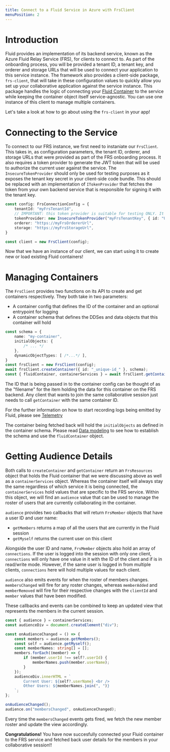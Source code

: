 ```yaml
---
title: Connect to a Fluid Service in Azure with FrsClient
menuPosition: 2
---
```


# Introduction

Fluid provides an implementation of its backend service, known as the Azure Fluid Relay Service (FRS), for clients to connect to. As part of the onboarding process, you will be provided a tenant ID, a tenant key, and orderer and storage URLs that will be used to connect your application to this service instance. The framework also provides a client-side package, `frs-client`, that will take in these configuration values to quickly allow you set up your collaborative application against the service instance. This package handles the logic of connecting your [Fluid Container](../build/containers.md) to the service while keeping the container object itself service-agnostic. You can use one instance of this client to manage multiple containers. 

Let's take a look at how to go about using the `frs-client` in your app!

# Connecting to the Service

To connect to our FRS instance, we first need to instaniate our `FrsClient`. This takes in, as configuration parameters, the tenant ID, orderer, and storage URLs that were provided as part of the FRS onboarding process. It also requires a token provider to generate the JWT token that will be used to authorize the current user against the service. The `InsecureTokenProvider` should only be used for testing purposes as it exposes the tenant key secret in your client-side code bundle. This should be replaced with an implementation of `ITokenProvider` that fetches the token from your own backend service that is responsible for signing it with the tenant key. 

```typescript
const config: FrsConnectionConfig = {
    tenantId: "myFrsTenantId",
    // IMPORTANT: this token provider is suitable for testing ONLY. It is NOT secure.
    tokenProvider: new InsecureTokenProvider("myFrsTenantKey", { id: "UserId", name: "Test User" }),
    orderer: "https://myFrsOrdererUrl",
    storage: "https://myFrsStorageUrl",
}

const client = new FrsClient(config);
```

Now that we have an instance of our client, we can start using it to create new or load existing Fluid containers!

# Managing Containers

The `FrsClient` provides two functions on its API to create and get containers respectively. They both take in two parameters:
- A container config that defines the ID of the container and an optional entrypoint for logging
- A container schema that defines the DDSes and data objects that this container will hold

```typescript
const schema = {
    name: "my-container",
    initialObjects: {
        /* ... */
    },
    dynamicObjectTypes: [ /*...*/ ],
}
const frsClient = new FrsClient(config);
await frsClient.createContainer({ id: "_unique-id_" }, schema);
const { fluidContainer, containerServices } = await frsClient.getContainer({ id: "_unique-id_" }, schema);
```

The ID that is being passed in to the container config can be thought of as the "filename" for the item holding the data for this container on the FRS backend. Any client that wants to join the same collaborative session just needs to call `getContainer` with the same container ID.

For the further information on how to start recording logs being emitted by Fluid, please see [Telemetry](../testing/telemetry.md)

The container being fetched back will hold the `initialObjects` as defined in the container schema. Please read [Data modeling](../build/data-modeling.md) to see how to establish the schema and use the `fluidContainer` object.

# Getting Audience Details

Both calls to `createContainer` and `getContainer` return an `FrsResources` object that holds the Fluid container that we were discussing above as well as a `containerServices` object. Whereas the container itself will always stay the same regardless of which service it is being connected, the `containerServices` hold values that are specific to the FRS service. Within this object, we will find an `audience` value that can be used to manage the roster of users that are currently collaborating in the container.

`audience` provides two callbacks that will return `FrsMember` objects that have a user ID and user name:
- `getMembers` returns a map of all the users that are currently in the Fluid session
- `getMyself` returns the current user on this client

Alongside the user ID and name, `FrsMember` objects also hold an array of `connections`. If the user is logged into the session with only one client, `connections` will only have one value in it with the ID of the client and if is in read/write mode. However, if the same user is logged in from multiple clients, `connections` here will hold multiple values for each client.

`audience` also emits events for when the roster of members changes. `membersChanged` will fire for any roster changes, whereas `memberAdded` and `memberRemoved` will fire for their respective changes with the `clientId` and `member` values that have been modified.

These callbacks and events can be combined to keep an updated view that represents the members in the current session.

``` typescript
const { audience } = containerServices;
const audienceDiv = document.createElement("div");

const onAudienceChanged = () => {
    const members = audience.getMembers();
    const self = audience.getMyself();
    const memberNames: string[] = [];
    members.forEach((member) => {
        if (member.userId !== self?.userId) {
            memberNames.push(member.userName);
        }
    });
    audienceDiv.innerHTML = `
        Current User: ${self?.userName} <br />
        Other Users: ${memberNames.join(", ")}
    `;
};

onAudienceChanged();
audience.on("membersChanged", onAudienceChanged);
```

Every time the `membersChanged` events gets fired, we fetch the new member roster and update the view accordingly.

**Congratulations!** You have now succesfully connected your Fluid container to the FRS service and fetched back user details for the members in your collaborative session!!